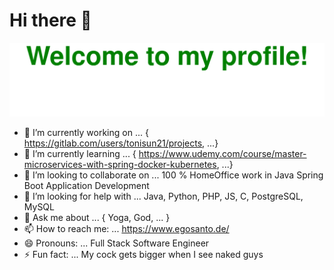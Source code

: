 # Hi there 👋
![Welcomme](Bottom_up_green.svg)
- 🔭 I’m currently working on ... { https://gitlab.com/users/tonisun21/projects, ...}
- 🌱 I’m currently learning ... { https://www.udemy.com/course/master-microservices-with-spring-docker-kubernetes, ...}
- 👯 I’m looking to collaborate on ... 100 % HomeOffice work in Java Spring Boot Application Development
- 🤔 I’m looking for help with ... Java, Python, PHP, JS, C, PostgreSQL, MySQL 
- 💬 Ask me about ... { Yoga, God, ... }
- 📫 How to reach me: ... https://www.egosanto.de/
- 😄 Pronouns: ... Full Stack Software Engineer 
- ⚡ Fun fact: ...  My cock gets bigger when I see naked guys

<!--
**tonisun/tonisun** is a ✨ _special_ ✨ repository because its `README.md` (this file) appears on your GitHub profile.

Here are some ideas to get you started:

- 🔭 I’m currently working on ...
- 🌱 I’m currently learning ...
- 👯 I’m looking to collaborate on ...
- 🤔 I’m looking for help with ...
- 💬 Ask me about ...
- 📫 How to reach me: ...
- 😄 Pronouns: ...
- ⚡ Fun fact: ...
-->
